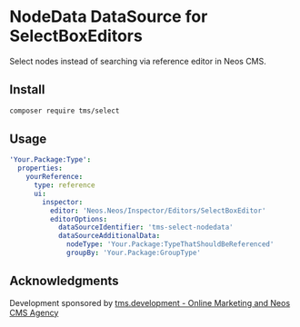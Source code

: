 # NodeData DataSource for SelectBoxEditors

Select nodes instead of searching via reference editor in Neos CMS.

## Install

```bash
composer require tms/select
```

## Usage

```yaml
'Your.Package:Type':
  properties:
    yourReference:
      type: reference
      ui:
        inspector:
          editor: 'Neos.Neos/Inspector/Editors/SelectBoxEditor'
          editorOptions:
            dataSourceIdentifier: 'tms-select-nodedata'
            dataSourceAdditionalData:
              nodeType: 'Your.Package:TypeThatShouldBeReferenced'
              groupBy: 'Your.Package:GroupType'
```

## Acknowledgments

Development sponsored by [tms.development - Online Marketing and Neos CMS Agency](https://www.tms-development.de/)
